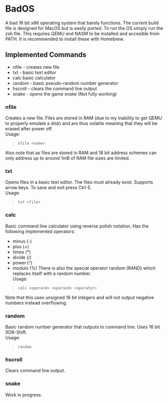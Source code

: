 # BadOS
A bad 16 bit x86 operating system that barely functions.
The current build file is designed for MacOS but is easily ported.
To run the OS simply run the zsh file.
This requires QEMU and NASM to be installed and accesible from PATH.
It is recommended to install these with Homebrew.

## Implemented Commands
 - nfile - creates new file
 - txt - basic text editor
 - calc basic calculator
 - random - basic pseudo-random number generator
 - hscroll - clears the command line output
 - snake - opens the game snake (Not fully working)
 
 ### nfile
 Creates a new file.
 Files are stored in RAM (due to my inability to get QEMU to properly emulate a disk) and are thus volatile meaning that they will be erased after power off. \
 Usage:
 > `nfile <name>`
 
 Also note that as files are stored in RAM and 16 bit address schemes can only address up to around 1mB of RAM file sizes are limited.
 
 ### txt
 Opens files in a basic text editor. The files must already exist.
 Supports arrow keys.
 To save and exit press Ctrl-E. \
 Usage:
 > `txt <file>`
 
 ### calc
 Basic command line calculator using reverse polish notation.
 Has the following implemented operators:
 - minus (-)
 - plus (+)
 - times (*)
 - divide (/)
 - power (^)
 - modulo (%)
 There is also the special operator random (RAND) which replaces itself with a random number. \
 Usage:
 > `calc <operand> <operand> <operator>`
 
 Note that this uses unsigned 16 bit integers and will not output negative numbers instead overflowing.
 
 ### random
 Basic random number generator that outputs to command line.
 Uses 16 bit XOR-Shift. \
 Usage:
 > `random`
 
 ### hscroll
 Clears command line output.
 
 ### snake
 Work in progress.
